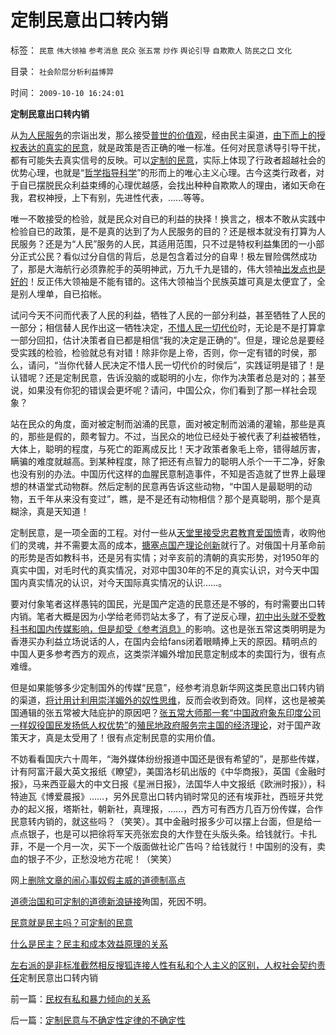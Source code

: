 # 定制民意出口转内销

标签： `民意` `伟大领袖` `参考消息` `民众` `张五常` `炒作` `舆论引导` `自欺欺人` `防民之口` `文化` 

目录： `社会阶层分析利益博羿`

时间： `2009-10-10 16:24:01`

**定制民意出口转内销**

从[为人民服务](../../../2009/7/14/为人民服务体现的正是人权普世的价值观.md)的宗诣出发，那么接受[普世的价值观](../../../2009/7/11/接受人权普世的价值观利大于弊.md)，经由民主渠道，[由下而上的授权表达的真实的民意](http://hi.baidu.com/darthchn/blog/item/bf555cdc82eeabe677c6380e.html)，就是政策是否正确的唯一标准。任何对民意诱导引导干扰，都有可能失去真实信号的反映。可以[定制的民意](../../../2009/10/9/民意就是民主吗？可定制的民意呢？.md)，实际上体现了行政者超越社会的优势心理，也就是“[哲学指导科学](http://hi.baidu.com/darthchn/blog/item/eb690adf0b1af651cdbf1a67.html)”的形而上的唯心主义心理。古今这类行政者，对于自已摆脱民众利益束缚的心理优越感，会找出种种自欺欺人的理由，诸如天命在我，君权神授，上下有别，先进性代表，……等等。

唯一不敢接受的检验，就是民众对自已的利益的抉择！换言之，根本不敢从实践中检验自已的政策，是不是真的达到了为人民服务的目的？还是根本就没有打算为人民服务？还是为“人民”服务的人民，其适用范围，只不过是特权利益集团的一小部分正式公民？看似过分自信的背后，总是包含着过分的自卑！极左冒险偶然成功了，那是大海航行必须靠舵手的英明神武，万九千九是错的，伟大领袖[出发点也是好的](../../../2009/9/23/孟荀人之初善恶之争及“行之初意本善”.md)！反正伟大领袖是不能有错的。这伟大领袖当个民族英雄可真是太便宜了，全是别人埋单，自已掐帐。

试问今天不问而代表了人民的利益，牺牲了人民的一部分利益，甚至牺牲了人民的一部分；相信替人民作出这一牺牲决定，[不惜人民一切代价](../../../2009/6/30/不惜一切代价打游击，不是人民的义务.md)时，无论是不是打算拿一部分回扣，估计决策者自已都是相信“我的决定是正确的”。但是，理论总是要经受实践的检验，检验就总有对错！除非你是上帝，否则，你一定有错的时侯，那么，请问，“当你代替人民决定不惜人民一切代价的时侯后”，实践证明是错了！是认错呢？还是定制民意，告诉没脑的或聪明的小左，你作为决策者总是对的；甚至说，如果没有你犯的错误会更坏呢？请问，中国公众，你们看到了那一样社会现象？

站在民众的角度，面对被定制而汹涌的民意，面对被定制而汹涌的灌输，那些是真的，那些是假的，颇考智力。不过，当民众的地位已经处于被代表了利益被牺牲，大体上，聪明的程度，与死亡的距离成反比！天才政策者象毛上帝，错得越厉害，瞒骗的难度就越高。到某种程度，除了把还有点智力的聪明人杀个一干二净，好象也没有别的办法。中国历代这样的血腥民意制造事件，不知是否造就了世界上最理想的林语堂式动物群。然后定制的民意再告诉这些动物，“中国人是最聪明的动物，五千年从来没有变过”，瞧，是不是还有动物相信？那个是真聪明，那个是真糊涂，真是天知道！

定制民意，是一项全面的工程。对付一些从[天堂里接受忠君教育爱国愤](../../../2008/8/23/君权文化熏陶下的中式愤青.md)青，收购他们的灵魂，并不需要太高的成本，[搪塞点国产理论创新](../../../2009/7/27/可爱右派越辩越黑.md)就行了。对俄国十月革命前的形势是否如教科书，还是另有实情；对辛亥前的清朝的真实形势，对1950年的真实中国，对毛时代的真实情况，对邓中国30年的不足的真实认识，对今天中国国内真实情况的认识，对今天国际真实情况的认识……。

要对付象笔者这样愚钝的国民，光是国产定造的民意还是不够的，有时需要出口转内销。笔者大概是因为小学给老师罚站太多了，有了逆反心理，[初中出头就不受教科书和国内传媒影响，但是却受《参考消息》](../../../2009/4/23/哲学，唯心主义和进化论.md)的影响。这也是张五常这类明明是为香港买办利益立场说话的人，在国内会给fans闭着眼睛捧上天的原因。精明点的中国人更多参考西方的观点，这类崇洋媚外增加民意定制成本的卖国行为，很有点难缠。

但是如果能够多少定制国外的传媒“民意”，经参考消息新华网这类民意出口转内销的渠道，[将计用计利用崇洋媚外的奴性思维](../../../2009/7/7/摆脱动物庄园里崇洋媚外的奴性思维.md)，反而会收到奇效。同样，这也是被美国通辑的张五常被大陆庇护的原因吧？[张五常大师那一套“中国政府象东印度公司一样奴役国民发扬低人权优势”](../../../2009/7/23/马列凯恩斯张五常理论中国特色化的共同特点.md)的[殖民地政府服务宗主国的经济理论](../../../2008/1/12/张五常教授极端无知的错误：把县政府打包上市.md)，对于国产政策天才，真是太受用了！很有点定制民意的实用价值。

不妨看看国庆六十周年，“海外媒体纷纷报道中国还是很有希望的”，是那些传媒，计有阿富汗最大英文报纸《瞭望》，美国洛杉矶出版的《中华商报》，英国《金融时报》，马来西亚最大的中文日报《星洲日报》，法国华人中文报纸《欧洲时报》），科特迪瓦《博爱晨报》……，另外民意出口转内销时常见的还有埃菲社，西班牙共党办的起义报，塔斯社，朝新社，真理报，……，西方可有西方几百万份传媒，合作民意转内销的，就这些吗？（笑笑）。其中金融时报多少可以摆上台面，但是给一点点银子，也是可以把徐将军天亮张宏良的大作登在头版头条。给钱就行。卡扎菲，不是一个月一次，买下一个版面做社论广告吗？给钱就行！中国别的没有，卖血的银子不少，正愁没地方花呢！（笑笑）

网上[删除文章的闹心事](../../../2009/10/8/删文章的闹心事.md)[奴假主威的道德制高点](../../../2009/10/8/奴假虎威的道德制高点.md)

[道德治国和可定制的道德](http://darthvad.blog.sohu.com/133552226.html)[新浪链接](http://blog.sina.com.cn/s/blog_5563a64d0100f7sm.html)殉国，死因不明。

[民意就是民主吗？可定制的民意](../../../2009/10/9/民意就是民主吗？可定制的民意呢？.md)

[什么是民主？民主和成本效益原理的关系](../../../2009/10/9/什么是民主？民主和成本效益原理的关系.md)

[左右派的是非标准截然相反](../../../2009/10/9/完全相反的是非标准.md)[搜狐连接](http://darthvad.blog.sohu.com/133584294.html)[人性有私和个人主义的区别，人权社会契约责任](../../../2009/10/10/人性有私和个人主义的区别，人权社会契约责任.md)定制民意出口转内销



前一篇：[民权有私和暴力倾向的关系](../../../2009/10/10/民权有私和暴力倾向的关系.md)

后一篇：[定制民意与不确定性定律的不确定性](../../../2009/10/11/定制民意与不确定性定律的不确定性.md)